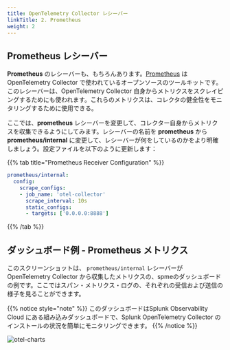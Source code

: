 ```yaml
---
title: OpenTelemetry Collector レシーバー
linkTitle: 2. Prometheus
weight: 2
---
```


## Prometheus レシーバー

**Prometheus** のレシーバーも、もちろんあります。[Prometheus](https://prometheus.io/docs/introduction/overview/) は OpenTelemetry Collector で使われているオープンソースのツールキットです。このレシーバーは、OpenTelemetry Collector 自身からメトリクスをスクレイピングするためにも使われます。これらのメトリクスは、コレクタの健全性をモニタリングするために使用できる。

ここでは、**prometheus** レシーバーを変更して、コレクター自身からメトリクスを収集できるようにしてみます。レシーバーの名前を **prometheus** から **prometheus/internal** に変更して、レシーバーが何をしているのかをより明確しましょう。設定ファイルを以下のように更新します：

{{% tab title="Prometheus Receiver Configuration" %}}

```yaml {hl_lines="1"}
prometheus/internal:
  config:
    scrape_configs:
    - job_name: 'otel-collector'
      scrape_interval: 10s
      static_configs:
      - targets: ['0.0.0.0:8888']
```

{{% /tab %}}

## ダッシュボード例 - Prometheus メトリクス



このスクリーンショットは、 `prometheus/internal` レシーバーが OpenTelemetry Collector から収集したメトリクスの、spmeのダッシュボードの例です。ここではスパン・メトリクス・ログの、それぞれの受信および送信の様子を見ることができます。

{{% notice style="note" %}}
このダッシュボードはSplunk Observability Cloud にある組み込みダッシュボードで、Splunk OpenTelemetry Collector のインストールの状況を簡単にモニタリングできます。
{{% /notice %}}


![otel-charts](../../images/otel-charts.png)
